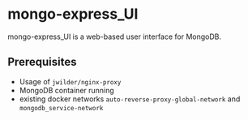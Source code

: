 # mongo-express_UI

mongo-express_UI is a web-based user interface for MongoDB.

## Prerequisites

- Usage of `jwilder/nginx-proxy`
- MongoDB container running
- existing docker networks `auto-reverse-proxy-global-network` and `mongodb_service-network`
